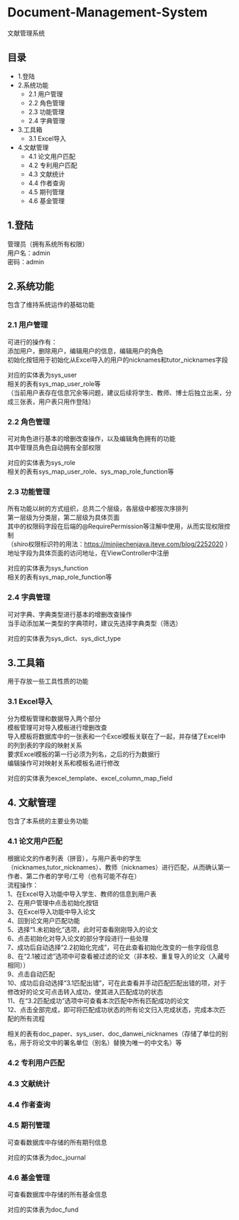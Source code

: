 # Document-Management-System
文献管理系统

## 目录
* 1.登陆
* 2.系统功能
    * 2.1 用户管理
    * 2.2 角色管理
    * 2.3 功能管理
    * 2.4 字典管理
* 3.工具箱
    * 3.1 Excel导入
* 4.文献管理
    * 4.1 论文用户匹配
    * 4.2 专利用户匹配
    * 4.3 文献统计
    * 4.4 作者查询
    * 4.5 期刊管理
    * 4.6 基金管理

## 1.登陆
管理员（拥有系统所有权限）\
用户名：admin \
密码：admin

## 2.系统功能
包含了维持系统运作的基础功能

### 2.1 用户管理
可进行的操作有：\
添加用户，删除用户，编辑用户的信息，编辑用户的角色 \
初始化按钮用于初始化从Excel导入的用户的nicknames和tutor_nicknames字段

对应的实体表为sys_user \
相关的表有sys_map_user_role等 \
（当前用户表存在信息冗余等问题，建议后续将学生、教师、博士后独立出来，分成三张表，用户表只用作登陆）

### 2.2 角色管理
可对角色进行基本的增删改查操作，以及编辑角色拥有的功能 \
其中管理员角色自动拥有全部权限

对应的实体表为sys_role \
相关的表有sys_map_user_role、sys_map_role_function等

### 2.3 功能管理
所有功能以树的方式组织，总共二个层级，各层级中都按次序排列 \
第一层级为分类层，第二层级为具体页面 \
其中的权限码字段在后端的@RequirePermission等注解中使用，从而实现权限控制\
（shiro权限标识符的用法：https://minjiechenjava.iteye.com/blog/2252020 ） \
地址字段为具体页面的访问地址，在ViewController中注册

对应的实体表为sys_function \
相关的表有sys_map_role_function等 

### 2.4 字典管理
可对字典、字典类型进行基本的增删改查操作 \
当手动添加某一类型的字典项时，建议先选择字典类型（筛选）

对应的实体表为sys_dict、sys_dict_type

## 3.工具箱
用于存放一些工具性质的功能

### 3.1 Excel导入
分为模板管理和数据导入两个部分 \
模板管理可对导入模板进行增删改查 \
导入模板将数据库中的一张表和一个Excel模板关联在了一起，并存储了Excel中的列到表的字段的映射关系 \
要求Excel模板的第一行必须为列名，之后的行为数据行 \
编辑操作可对映射关系和模板名进行修改


对应的实体表为excel_template、excel_column_map_field

## 4. 文献管理
包含了本系统的主要业务功能

### 4.1 论文用户匹配
根据论文的作者列表（拼音），与用户表中的学生（nicknames,tutor_nicknames）、教师（nicknames）进行匹配，从而确认第一作者、第二作者的学号/工号（也有可能不存在） \
流程操作：\
1、在Excel导入功能中导入学生、教师的信息到用户表 \
2、在用户管理中点击初始化按钮 \
3、在Excel导入功能中导入论文 \
4、回到论文用户匹配功能 \
5、选择“1.未初始化”选项，此时可查看刚刚导入的论文 \
6、点击初始化对导入论文的部分字段进行一些处理 \
7、成功后自动选择“2.2初始化完成”，可在此查看初始化改变的一些字段信息 \
8、在“2.1被过滤”选项中可查看被过滤的论文（非本校、重复导入的论文（入藏号相同）） \
9、点击自动匹配 \
10、成功后自动选择“3.1匹配出错”，可在此查看并手动匹配匹配出错的项，对于修改好的论文可点击转入成功，使其进入匹配成功的状态 \
11、在“3.2匹配成功”选项中可查看本次匹配中所有匹配成功的论文 \
12、点击全部完成，即可将匹配成功状态的所有论文归入完成状态，完成本次匹配的所有流程


相关的表有doc_paper、sys_user、doc_danwei_nicknames（存储了单位的别名，用于将论文中的署名单位（别名）替换为唯一的中文名）等

### 4.2 专利用户匹配

### 4.3 文献统计

### 4.4 作者查询

### 4.5 期刊管理
可查看数据库中存储的所有期刊信息


对应的实体表为doc_journal

### 4.6 基金管理
可查看数据库中存储的所有基金信息


对应的实体表为doc_fund
